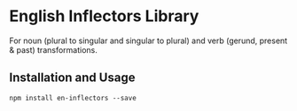 # English Inflectors Library
For noun (plural to singular and singular to plural) and verb (gerund, present & past) transformations.

## Installation and Usage

```
npm install en-inflectors --save
```
